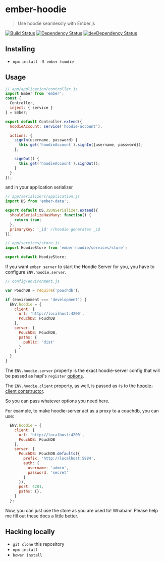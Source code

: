 # ember-hoodie

> Use hoodie seamlessly with Ember.js

[![Build Status](https://travis-ci.org/hoodiehq/ember-hoodie.svg?branch=master)](https://travis-ci.org/hoodiehq/ember-hoodie)
[![Dependency Status](https://david-dm.org/hoodiehq/ember-hoodie.svg)](https://david-dm.org/hoodiehq/ember-hoodie)
[![devDependency Status](https://david-dm.org/hoodiehq/ember-hoodie/dev-status.svg)](https://david-dm.org/hoodiehq/ember-hoodie#info=devDependencies)

## Installing

* `npm install -S ember-hoodie`

## Usage

```js
// app/application/controller.js
import Ember from 'ember';
const {
  Controller,
  inject: { service }
} = Ember;

export default Controller.extend({
  hoodieAccount: service('hoodie-account'),

  actions: {
    signIn(username, password) {
      this.get('hoodieAccount').signIn({username, password});
    },

    signOut() {
      this.get('hoodieAccount').signOut();
    }
  }
});
```
and in your application serializer
```js
// app/serializers/application.js
import DS from 'ember-data';

export default DS.JSONSerializer.extend({
  shouldSerializeHasMany: function() {
    return true;
  },
  primaryKey: '_id' //hoodie generates _id
});
```

```js
// app/services/store.js
import HoodieStore from 'ember-hoodie/services/store';

export default HoodieStore;
```

If you want `ember server` to start the Hoodie Server for you, you have to configure
`ENV.hoodie.server`.

```js
// config/environment.js

var PouchDB = require('pouchdb');

if (environment === 'development') {
  ENV.hoodie = {
    client: {
      url: 'http://localhost:4200',
      PouchDB: PouchDB
    },
    server: {
      PouchDB: PouchDB,
      paths: {
        public: 'dist'
      }
    }
  }
}
```

The `ENV.hoodie.server` property is the exact hoodie-server config that will be passed as hapi's `register` [options](https://github.com/hoodiehq/hoodie-server#example).

The `ENV.hoodie.client` property, as well, is passed as-is to the [hoodie-client contstructor](https://github.com/hoodiehq/hoodie-client#constructor).

So you can pass whatever options you need here.

For example, to make hoodie-server act as a proxy to a couchdb, you can use:

```js
  ENV.hoodie = {
    client: {
      url: 'http://localhost:4200',
      PouchDB: PouchDB
    },
    server: {
      PouchDB: PouchDB.defaults({
        prefix: 'http://localhost:5984',
        auth: {
          username: 'admin',
          password: 'secret'
        }
      }),
      port: 4201,
      paths: {},
    }
  };
```


Now, you can just use the store as you are used to! Whabam! Please help
me fill out these docs a little better.

## Hacking locally

* `git clone` this repository
* `npm install`
* `bower install`
